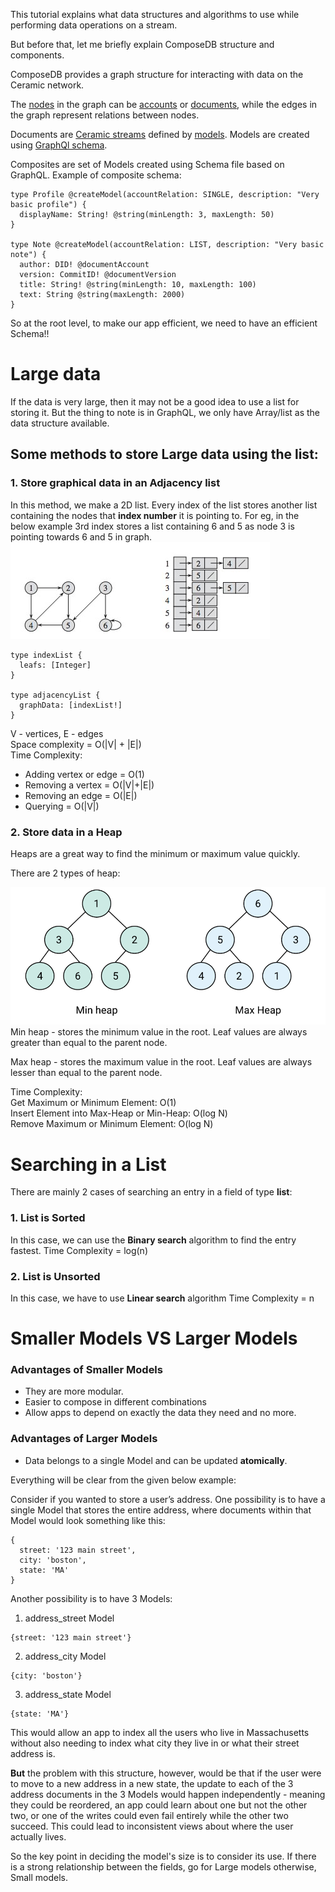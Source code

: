 This tutorial explains what data structures and algorithms to use while performing data operations on a stream.

But before that, let me briefly explain ComposeDB structure and components.

ComposeDB provides a graph structure for interacting with data on the Ceramic network.

The [nodes](https://composedb.js.org/docs/0.3.x/guides/concepts-overview#nodes) in the graph can be [accounts](https://composedb.js.org/docs/0.3.x/guides/concepts-overview#accounts) or [documents](https://composedb.js.org/docs/0.3.x/guides/concepts-overview#documents), while the edges in the graph represent relations between nodes.

Documents are [Ceramic streams](https://developers.ceramic.network/learn/advanced/overview/#streams) defined by [models](https://composedb.js.org/docs/0.3.x/guides/concepts-overview#models). Models are created using [GraphQl schema](https://graphql.org/learn/schema/).

Composites are set of Models created using Schema file based on GraphQL.
Example of composite schema:

```
type Profile @createModel(accountRelation: SINGLE, description: "Very basic profile") {
  displayName: String! @string(minLength: 3, maxLength: 50)
}

type Note @createModel(accountRelation: LIST, description: "Very basic note") {
  author: DID! @documentAccount
  version: CommitID! @documentVersion
  title: String! @string(minLength: 10, maxLength: 100)
  text: String @string(maxLength: 2000)
}
```

So at the root level, to make our app efficient, we need to have an efficient Schema!!

# Large data

If the data is very large, then it may not be a good idea to use a list for storing it.
But the thing to note is in GraphQL, we only have Array/list as the data structure available.

## Some methods to store Large data using the list:

### 1. Store graphical data in an **Adjacency list**

In this method, we make a 2D list. Every index of the list stores another list containing the nodes that **index number** it is pointing to. For eg, in the below example 3rd index stores a list containing 6 and 5 as node 3 is pointing towards 6 and 5 in graph. <br>
![image.png](./adjList.jpg)

```
type indexList {
  leafs: [Integer]
}

type adjacencyList {
  graphData: [indexList!]
}
```

V - vertices, E - edges <br>
Space complexity = O(|V| + |E|) <br>
Time Complexity: <br>

-   Adding vertex or edge = O(1) <br>
-   Removing a vertex = O(|V|+|E|) <br>
-   Removing an edge = O(|E|) <br>
-   Querying = O(|V|) <br>

### 2. Store data in a **Heap**

Heaps are a great way to find the minimum or maximum value quickly.

There are 2 types of heap:

![heaps.png](./heaps.png)
Min heap - stores the minimum value in the root. Leaf values are always greater than equal to the parent node.

Max heap - stores the maximum value in the root. Leaf values are always lesser than equal to the parent node.

Time Complexity: <br>
Get Maximum or Minimum Element: O(1) <br>
Insert Element into Max-Heap or Min-Heap: O(log N) <br>
Remove Maximum or Minimum Element: O(log N) <br>

# Searching in a List

There are mainly 2 cases of searching an entry in a field of type **list**:

### 1. List is Sorted

In this case, we can use the **Binary search** algorithm to find the entry fastest.
Time Complexity = log(n)

### 2. List is Unsorted

In this case, we have to use **Linear search** algorithm
Time Complexity = n

# Smaller Models VS Larger Models

### Advantages of Smaller Models

-   They are more modular.
-   Easier to compose in different combinations
-   Allow apps to depend on exactly the data they need and no more.

### Advantages of Larger Models

-   Data belongs to a single Model and can be updated **atomically**.

Everything will be clear from the given below example:

Consider if you wanted to store a user’s address. One possibility is to have a single Model that stores the entire address, where documents within that Model would look something like this:

```
{
  street: '123 main street',
  city: 'boston',
  state: 'MA'
}
```

Another possibility is to have 3 Models:

1. address_street Model

```
{street: '123 main street'}
```

2. address_city Model

```
{city: 'boston'}
```

3. address_state Model

```
{state: 'MA'}
```

This would allow an app to index all the users who live in Massachusetts without also needing to index what city they live in or what their street address is.

**But** the problem with this structure, however, would be that if the user were to move to a new address in a new state, the update to each of the 3 address documents in the 3 Models would happen independently - meaning they could be reordered, an app could learn about one but not the other two, or one of the writes could even fail entirely while the other two succeed. This could lead to inconsistent views about where the user actually lives.

So the key point in deciding the model's size is to consider its use. If there is a strong relationship between the fields, go for Large models otherwise, Small models.
